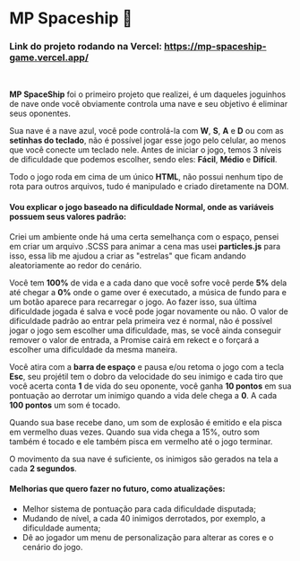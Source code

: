 # MP Spaceship 🚀

### Link do projeto rodando na Vercel: https://mp-spaceship-game.vercel.app/

<br>

**MP SpaceShip** foi o primeiro projeto que realizei, é um daqueles joguinhos de nave onde você obviamente controla uma nave e seu objetivo é eliminar seus oponentes.

Sua nave é a nave azul, você pode controlá-la com **W**, **S**, **A** e **D** ou com as **setinhas do teclado**, não é possível jogar esse jogo pelo celular, ao menos que você conecte um teclado nele. Antes de iniciar o jogo, temos 3 níveis de dificuldade que podemos escolher, sendo eles: **Fácil**, **Médio** e **Difícil**.

Todo o jogo roda em cima de um único **HTML**, não possui nenhum tipo de rota para outros arquivos, tudo é manipulado e criado diretamente na DOM.

#### Vou explicar o jogo baseado na dificuldade Normal, onde as variáveis ​​possuem seus valores padrão:

Criei um ambiente onde há uma certa semelhança com o espaço, pensei em criar um arquivo .SCSS para animar a cena mas usei **particles.js** para isso, essa lib me ajudou a criar as "estrelas" que ficam andando aleatoriamente ao redor do cenário.

Você tem **100%** de vida e a cada dano que você sofre você perde **5%** dela até chegar a **0%** onde o game over é executado, a música de fundo para e um botão aparece para recarregar o jogo. Ao fazer isso, sua última dificuldade jogada é salva e você pode jogar novamente ou não. O valor de dificuldade padrão ao entrar pela primeira vez é normal, não é possível jogar o jogo sem escolher uma dificuldade, mas, se você ainda conseguir remover o valor de entrada, a Promise cairá em rekect e o forçará a escolher uma dificuldade da mesma maneira.

Você atira com a **barra de espaço** e pausa e/ou retoma o jogo com a tecla **Esc**, seu projétil tem o dobro da velocidade do seu inimigo e cada tiro que você acerta conta **1** de vida do seu oponente, você ganha **10 pontos** em sua pontuação ao derrotar um inimigo quando a vida dele chega a **0**. A cada **100 pontos** um som é tocado.

Quando sua base recebe dano, um som de explosão é emitido e ela pisca em vermelho duas vezes. Quando sua vida chega a 15%, outro som também é tocado e ele também pisca em vermelho até o jogo terminar.

O movimento da sua nave é suficiente, os inimigos são gerados na tela a cada **2 segundos**.

#### Melhorias que quero fazer no futuro, como atualizações:

- Melhor sistema de pontuação para cada dificuldade disputada;
- Mudando de nível, a cada 40 inimigos derrotados, por exemplo, a dificuldade aumenta;
- Dê ao jogador um menu de personalização para alterar as cores e o cenário do jogo.
